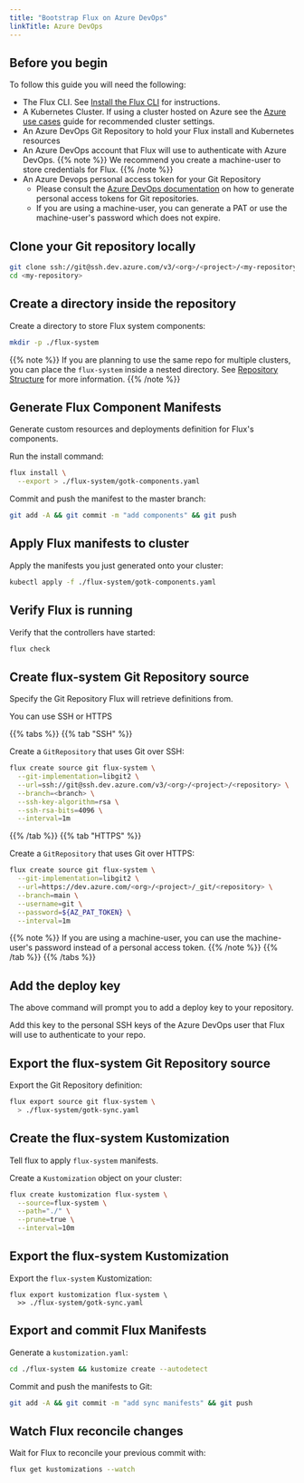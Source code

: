 ```yaml
---
title: "Bootstrap Flux on Azure DevOps"
linkTitle: Azure DevOps
---
```


## Before you begin

To follow this guide you will need the following:

- The Flux CLI. See [Install the Flux CLI](../../installation.md#install-the-flux-cli) for instructions.
- A Kubernetes Cluster. If using a cluster hosted on Azure see the [Azure use cases](../../use-cases/azure.md) guide for recommended cluster settings.
- An Azure DevOps Git Repository to hold your Flux install and Kubernetes resources
- An Azure DevOps account that Flux will use to authenticate with Azure DevOps.
  {{% note %}}
  We recommend you create a machine-user to store credentials for Flux.
  {{% /note %}}
- An Azure Devops personal access token for your Git Repository
  - Please consult the [Azure DevOps documentation](https://docs.microsoft.com/en-us/azure/devops/organizations/accounts/use-personal-access-tokens-to-authenticate?view=azure-devops&tabs=preview-page) on how to generate personal access tokens for Git repositories.
  - If you are using a machine-user, you can generate a PAT or use the machine-user's password which does not expire.

## Clone your Git repository locally

```bash
git clone ssh://git@ssh.dev.azure.com/v3/<org>/<project>/<my-repository>
cd <my-repository>
```

## Create a directory inside the repository

Create a directory to store Flux system components:

```bash
mkdir -p ./flux-system
```

{{% note %}}
If you are planning to use the same repo for multiple clusters, you can place the ``flux-system`` inside a nested directory. See [Repository Structure](../repository-structure.md) for more information.
{{% /note %}}

## Generate Flux Component Manifests

Generate custom resources and deployments definition for Flux's components.

Run the install command:

```bash
flux install \
  --export > ./flux-system/gotk-components.yaml
```

Commit and push the manifest to the master branch:

```bash
git add -A && git commit -m "add components" && git push

```

## Apply Flux manifests to cluster

Apply the manifests you just generated onto your cluster:

```bash
kubectl apply -f ./flux-system/gotk-components.yaml
```

## Verify Flux is running

Verify that the controllers have started:

```bash
flux check
```

## Create flux-system Git Repository source

Specify the Git Repository Flux will retrieve definitions from.

You can use SSH or HTTPS

{{% tabs %}}
{{% tab "SSH" %}}

Create a `GitRepository` that uses Git over SSH:

```bash
flux create source git flux-system \
  --git-implementation=libgit2 \
  --url=ssh://git@ssh.dev.azure.com/v3/<org>/<project>/<repository> \
  --branch=<branch> \
  --ssh-key-algorithm=rsa \
  --ssh-rsa-bits=4096 \
  --interval=1m
```

{{% /tab %}}
{{% tab "HTTPS" %}}

Create a `GitRepository` that uses Git over HTTPS:

```bash
flux create source git flux-system \
  --git-implementation=libgit2 \
  --url=https://dev.azure.com/<org>/<project>/_git/<repository> \
  --branch=main \
  --username=git \
  --password=${AZ_PAT_TOKEN} \
  --interval=1m
```

{{% note %}}
If you are using a machine-user, you can use the machine-user's password instead of a personal access token.
{{% /note %}}
{{% /tab %}}
{{% /tabs %}}

## Add the deploy key

The above command will prompt you to add a deploy key to your repository.

Add this key to the personal SSH keys of the Azure DevOps user that Flux will use to authenticate to your repo.

## Export the flux-system Git Repository source

Export the Git Repository definition:

```bash
flux export source git flux-system \
  > ./flux-system/gotk-sync.yaml
```

## Create the flux-system Kustomization

Tell flux to apply ``flux-system`` manifests.

Create a `Kustomization` object on your cluster:

```bash
flux create kustomization flux-system \
  --source=flux-system \
  --path="./" \
  --prune=true \
  --interval=10m
```

## Export the flux-system Kustomization

Export the ``flux-system`` Kustomization:

```
flux export kustomization flux-system \
  >> ./flux-system/gotk-sync.yaml
```

## Export and commit Flux Manifests

Generate a `kustomization.yaml`:

```bash
cd ./flux-system && kustomize create --autodetect
```

Commit and push the manifests to Git:

```bash
git add -A && git commit -m "add sync manifests" && git push
```

## Watch Flux reconcile changes

Wait for Flux to reconcile your previous commit with:

```bash
flux get kustomizations --watch
```
